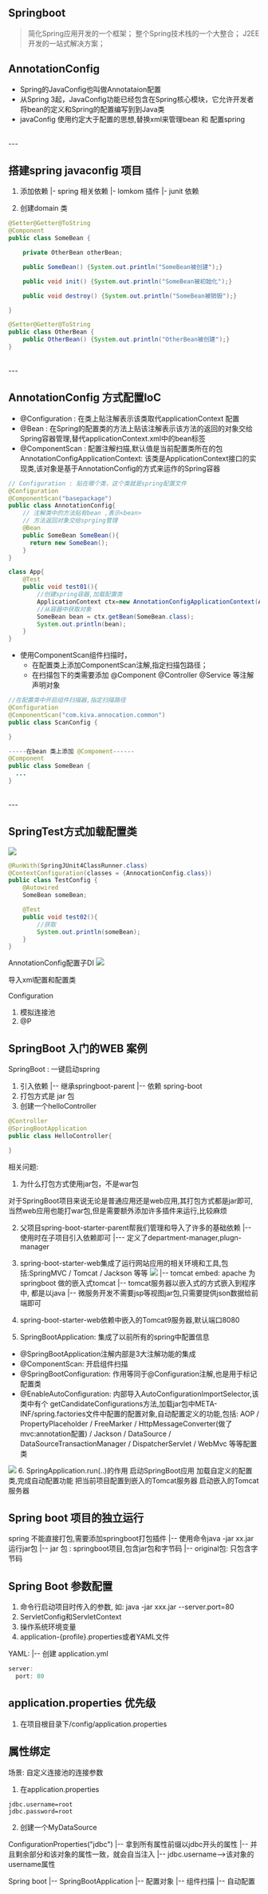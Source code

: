 
## Springboot
> 简化Spring应用开发的一个框架；
整个Spring技术栈的一个大整合；
J2EE开发的一站式解决方案；


## AnnotationConfig
* Spring的JavaConfig也叫做Annotataion配置
* 从Spring 3起，JavaConfig功能已经包含在Spring核心模块，它允许开发者将bean的定义和Spring的配置编写到到Java类
* javaConfig 使用约定大于配置的思想,替换xml来管理bean 和 配置spring



<br>
---

## 搭建spring javaconfig 项目
1. 添加依赖
  |- spring 相关依赖
  |- lomkom 插件
  |- junit 依赖

2. 创建domain 类

```java
@Setter@Getter@ToString
@Component
public class SomeBean {

    private OtherBean otherBean;

    public SomeBean() {System.out.println("SomeBean被创建");}

    public void init() {System.out.println("SomeBean被初始化");}

    public void destroy() {System.out.println("SomeBean被销毁");}

}

@Setter@Getter@ToString
public class OtherBean {
    public OtherBean() {System.out.println("OtherBean被创建");}
}
```


<br>
---

## AnnotationConfig 方式配置IoC

* @Configuration : 在类上贴注解表示该类取代applicationContext 配置<br>
* @Bean : 在Spring的配置类的方法上贴该注解表示该方法的返回的对象交给Spring容器管理,替代applicationContext.xml中的bean标签<br>
* @ComponentScan : 配置注解扫描,默认值是当前配置类所在的包
AnnotationConfigApplicationContext: 该类是ApplicationContext接口的实现类,该对象是基于AnnotationConfig的方式来运作的Spring容器 <br>

```java
// Configuration : 贴在哪个类，这个类就是spring配置文件
@Configuration
@ComponentScan("basepackage")
public class AnnotationConfig{
    // 注解类中的方法贴有bean ,表示<bean>
    // 方法返回对象交给sprging管理
    @Bean
    public SomeBean SomeBean(){
      return new SomeBean();
    }
}
```

```java
class App{
    @Test
    public void test01(){
        //创建spring容器,加载配置类
        ApplicationContext ctx=new AnnotationConfigApplicationContext(AnnocationConfig.class);
        //从容器中获取对象
        SomeBean bean = ctx.getBean(SomeBean.class);
        System.out.println(bean);
    }
}
```
* 使用ComponentScan组件扫描时，
   * 在配置类上添加ComponentScan注解,指定扫描包路径；
   * 在扫描包下的类需要添加 @Component @Controller @Service 等注解声明对象

```java
//在配置类中开启组件扫描器,指定扫描路径
@Configuration
@ComponentScan("com.kiva.annocation.common")
public class ScanConfig {

}

-----在bean 类上添加 @Compoment------
@Component
public class SomeBean {
  ...
}
```

<br>
---


## SpringTest方式加载配置类


![](assets/01_springboot-268a6bcf.png)


```java
@RunWith(SpringJUnit4ClassRunner.class)
@ContextConfiguration(classes = {AnnocationConfig.class})
public class TestConfig {
    @Autowired
    SomeBean someBean;

    @Test
    public void test02(){
        //获取
        System.out.println(someBean);
    }
}
```


AnnotationConfig配置子DI
![](assets/01_springboot-14d65149.png)

导入xml配置和配置类

Configuration
1. 模拟连接池
2. @P


## SpringBoot 入门的WEB 案例
SpringBoot : 一键启动spring

1. 引入依赖
    |-- 继承springboot-parent
    |-- 依赖 spring-boot
2. 打包方式是 jar 包
3. 创建一个helloController

```java
@Controller
@SpringBootApplication
public class HelloController{

}
```

相关问题:
1. 为什么打包方式使用jar包，不是war包

对于SpringBoot项目来说无论是普通应用还是web应用,其打包方式都是jar即可,当然web应用也能打war包,但是需要额外添加许多插件来运行,比较麻烦

2. 父项目spring-boot-starter-parent帮我们管理和导入了许多的基础依赖
  |-- 使用时在子项目引入依赖即可
  |--- 定义了department-manager,plugn-manager
3. spring-boot-starter-web集成了运行网站应用的相关环境和工具,包括:SpringMVC / Tomcat / Jackson 等等
![](assets/01_springboot-0ac74156.png)
  |-- tomcat embed: apache 为springboot 做的嵌入式tomcat
  |-- tomcat服务器以嵌入式的方式嵌入到程序中, 都是以java
  |-- 微服务开发不需要jsp等视图jar包,只需要提供json数据给前端即可
4.  spring-boot-starter-web依赖中嵌入的Tomcat9服务器,默认端口8080

5. SpringBootApplication: 集成了以前所有的spring中配置信息
  * @SpringBootApplication注解内部是3大注解功能的集成
  * @ComponentScan: 开启组件扫描
  * @SpringBootConfiguration: 作用等同于@Configuration注解,也是用于标记配置类
  * @EnableAutoConfiguration: 内部导入AutoConfigurationImportSelector,该类中有个
getCandidateConfigurations方法,加载jar包中META-INF/spring.factories文件中配置的配置对象,自动配置定义的功能,包括: AOP / PropertyPlaceholder / FreeMarker / HttpMessageConverter(做了mvc:annotation配置) / Jackson /
DataSource / DataSourceTransactionManager / DispatcherServlet / WebMvc 等等配置类

![](assets/01_springboot-28393edd.png)
6.  SpringApplication.run(..)的作用
启动SpringBoot应用
加载自定义的配置类,完成自动配置功能
把当前项目配置到嵌入的Tomcat服务器
启动嵌入的Tomcat服务器


## Spring boot 项目的独立运行
spring 不能直接打包,需要添加springboot打包插件
  |-- 使用命令java -jar xx.jar 运行jar包
  |-- jar 包 : springboot项目,包含jar包和字节码
  |-- original包: 只包含字节码


## Spring Boot 参数配置

1. 命令行启动项目时传入的参数, 如: java -jar xxx.jar --server.port=80
2. ServletConfig和ServletContext
3. 操作系统环境变量
4. application-{profile}.properties或者YAML文件

YAML:
  |-- 创建 application.yml
```java
server:
  port: 80
```
## application.properties 优先级
1. 在项目根目录下/config/application.properties

## 属性绑定
场景: 自定义连接池的连接参数

1. 在application.properties
```
jdbc.username=root
jdbc.password=root
```
2. 创建一个MyDataSource

ConfigurationProperties("jdbc")
  |-- 拿到所有属性前缀以jdbc开头的属性
  |-- 并且剩余部分和该对象的属性一致，就会自当注入
  |-- jdbc.username-->该对象的username属性

Spring boot
  |-- SpringBootApplication
      |-- 配置对象
      |-- 组件扫描
      |-- 自动配置
